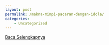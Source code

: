 ```yaml
---
layout: post
permalink: /makna-mimpi-pacaran-dengan-idola/
categories:
    - Uncategorized
---
```


[Baca Selengkapnya](/08)